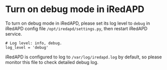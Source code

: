 # Turn on debug mode in iRedAPD

To turn on debug mode in iRedAPD, please set its log level to `debug` in
iRedAPD config file `/opt/iredapd/settings.py`, then restart iRedAPD
service.

```
# Log level: info, debug.
log_level = 'debug'
```

iRedAPD is configured to log to `/var/log/iredapd.log` by default, so
please monitor this file to check detailed debug log.
